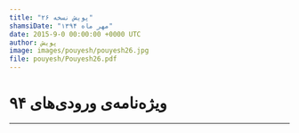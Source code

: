 ```yaml
---
title: "پویش نسخه ۲۶"
shamsiDate: "مهر ماه ۱۳۹۴"
date: 2015-9-0 00:00:00 +0000 UTC
author: پویش
image: images/pouyesh/pouyesh26.jpg
file: pouyesh/Pouyesh26.pdf
---
```


ویژه‌نامه‌ی ورودی‌های ۹۴
==========

----
